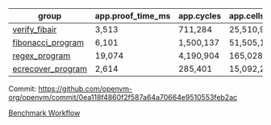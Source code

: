 | group | app.proof_time_ms | app.cycles | app.cells_used | leaf.proof_time_ms | leaf.cycles | leaf.cells_used |
| -- | -- | -- | -- | -- | -- | -- |
| [verify_fibair](https://github.com/openvm-org/openvm/blob/benchmark-results/benchmarks/verify_fibair-0ea118f4860f2f587a64a70664e9510553feb2ac.md) | 3,513 |  711,284 |  25,510,945 |- | - | - |
| [fibonacci_program](https://github.com/openvm-org/openvm/blob/benchmark-results/benchmarks/fibonacci-0ea118f4860f2f587a64a70664e9510553feb2ac.md) | 6,101 |  1,500,137 |  51,505,102 | 13,276 |  3,084,035 |  110,698,473 |
| [regex_program](https://github.com/openvm-org/openvm/blob/benchmark-results/benchmarks/regex-0ea118f4860f2f587a64a70664e9510553feb2ac.md) | 19,074 |  4,190,904 |  165,028,173 | 30,827 |  5,937,403 |  244,178,046 |
| [ecrecover_program](https://github.com/openvm-org/openvm/blob/benchmark-results/benchmarks/ecrecover-0ea118f4860f2f587a64a70664e9510553feb2ac.md) | 2,614 |  285,401 |  15,092,297 | 41,023 |  8,660,055 |  365,952,880 |


Commit: https://github.com/openvm-org/openvm/commit/0ea118f4860f2f587a64a70664e9510553feb2ac

[Benchmark Workflow](https://github.com/openvm-org/openvm/actions/runs/12752756542)
